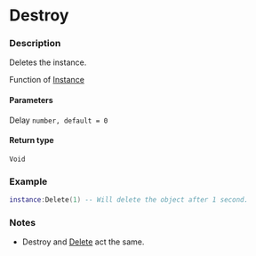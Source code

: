 # Destroy
### Description
Deletes the instance.

Function of [Instance](/classes/Instance/)

#### Parameters
Delay `number, default = 0`

#### Return type
`Void`

### Example
```lua
instance:Delete(1) -- Will delete the object after 1 second.
```

### Notes
- Destroy and [Delete](../Delete) act the same.